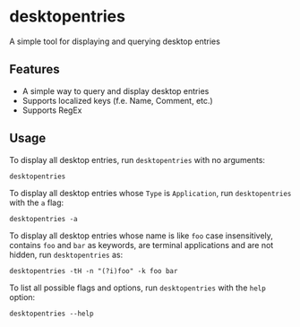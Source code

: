 # desktopentries

A simple tool for displaying and querying desktop entries

## Features

* A simple way to query and display desktop entries
* Supports localized keys (f.e. Name, Comment, etc.)
* Supports RegEx

## Usage

To display all desktop entries, run `desktopentries` with no arguments:
```
desktopentries
```

To display all desktop entries whose `Type` is `Application`, run `desktopentries` with the `a` flag:
```
desktopentries -a
```

To display all desktop entries whose name is like `foo` case insensitively, contains `foo` and `bar` as keywords, are
terminal applications and are not hidden, run `desktopentries` as:
```
desktopentries -tH -n "(?i)foo" -k foo bar
```

To list all possible flags and options, run `desktopentries` with the `help` option:
```
desktopentries --help
```